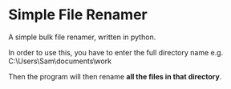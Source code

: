 # Simple File Renamer
 A simple bulk file renamer, written in python. 

In order to use this, you have to enter the full directory name e.g. C:\Users\Sam\documents\work

Then the program will then rename <b>all the files in that directory</b>.